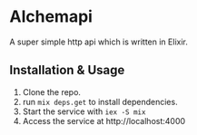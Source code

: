 # Alchemapi

A super simple http api which is written in Elixir.

## Installation & Usage

1. Clone the repo.
2. run `mix deps.get` to install dependencies.
3. Start the service with `iex -S mix`
4. Access the service at http://localhost:4000
